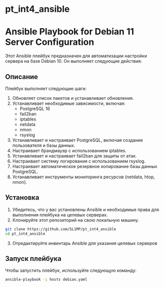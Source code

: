 # pt_int4_ansible

# Ansible Playbook for Debian 11 Server Configuration

Этот Ansible плейбук предназначен для автоматизации настройки сервера на базе Debian 10. Он выполняет следующие действия:

## Описание

Плейбук выполняет следующие шаги:

1. Обновляет список пакетов и устанавливает обновления.
2. Устанавливает необходимые зависимости, включая:
   - PostgreSQL 16
   - fail2ban
   - iptables
   - netdata
   - nmon
   - rsyslog
3. Устанавливает и настраивает PostgreSQL, включая создание пользователя и базы данных.
4. Настраивает брандмауэр с использованием iptables.
5. Устанавливает и настраивает fail2ban для защиты от атак.
6. Настраивает систему логирования с использованием rsyslog.
7. Настраивает автоматическое резервное копирование базы данных PostgreSQL.
8. Устанавливает инструменты мониторинга ресурсов (netdata, htop, nmon).

## Установка

1. Убедитесь, что у вас установлены Ansible и необходимые права для выполнения плейбука на целевых серверах.
2. Клонируйте этот репозиторий на свою локальную машину.

```bash
git clone https://github.com/SL1MP/pt_int4_ansible
cd pt_int4_ansible
```
3. Отредактируйте инвентарь Ansible для указания целевых серверов

## Запуск плейбука
Чтобы запустить плейбук, используйте следующую команду:
```bash
ansible-playbook -i hosts debian.yaml
```
